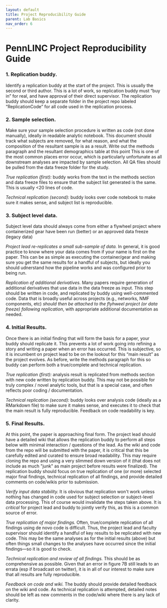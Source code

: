 ```yaml
---
layout: default
title: Project Reproducibility Guide 
parent: Lab Basics
nav_order: 6
---
```



# PennLINC Project Reproducibility Guide 

### 1. Replication buddy. 

Identify a replication buddy at the start of the project.  This is usually the second or third author.  This is a lot of work, so replication buddy must “buy in” for real, and have approval of their direct supervisor.  The replication buddy should keep a separate folder in the project repo labeled “ReplicationCode” for all code used in the replication process.


### 2. Sample selection.

Make sure your sample selection procedure is written as code (not done manually), ideally in readable analytic notebook. This document should track what subjects are removed, for what reason, and what the composition of the resultant sample is as a result.   Write out the methods paragraph and the resultant demographics table at this point  This is one of the most common places error occur, which is particularly unfortunate as all downstream analyses are impacted by sample selection.  All QA files should be pulled from the data freeze folder for the study.

_True replication (first):_ buddy works from the text in the methods section and data freeze files to ensure that the subject list generated is the same.   This is usually <20 lines of code.
  
_Technical replication (second):_ buddy looks over code notebook to make sure it makes sense, and subject list is reproducible.


### 3. Subject level data.

Subject level data should always come from either a flywheel project where containerized gear have been run (better) or an approved data freeze (legacy data)
   
_Project lead re-replicates a small sub-sample of data._ In general, it is good practice to know where your data comes from if your name is first on the paper.  This can be as simple as executing the container/gear and making sure you get the same results for a handful of subjects, but ideally you should udnerstand how the pipeline works and was configured prior to being run. 

_Replication of additional derivatives._ Many papers require generation of additional derivatives that use data in the data freeze as input.  This step should be written in code, and replicated by buddy using well-commented code.  Data that is broadly useful across projects (e.g., networks, NMF components, etc) _should then be attached to  the flyhweel project (or data freeze) following replication_, with appropriate additional documentation as needed.


### 4. Initial Results.  

Once there is an initial finding that will form the basis for a paper, your buddy should replicate it.  This prevents a lot of work going into refining a story and writing a paper when an error has occurred.  This is subjective, so it is incumbent on project lead to be on the lookout for this “main result” as the project evolves.  As before, write the methods paragraph for this so buddy can perform both a true/complete and technical replication.  

_True replication (first):_ analysis result is replicated from methods section with new code written by replication buddy.  This may not be possible for truly complex / novel analytic tools, but that is a special case, and often reflects poor coding / documentation.

_Technical replication (second):_ buddy looks over analysis code (ideally as a RMarkdown file) to make sure it makes sense, and executes it to check that the main result is fully reproducible. Feedback on code readability is key. 


### 5. Final Results.  

At this point, the paper is approaching final form.  The project lead should have a detailed wiki that allows the replication buddy to perform all steps below with minimal interaction / questions of the lead.  As the wiki and code from the repo will be submitted with the paper, it is critical that this be carefully edited and curated to ensure broad readability.  This may require cloning the repo and using a very slimmed down version of it (that does not include as much "junk" as main project before results were finalized). The replication buddy should focus on true replication of one (or more) selected major final findings, technical replication of all findings, and provide detailed comments on code/wikis prior to submission.  

_Verify input data stability._  It is obvious that replication won't work unless nothing has changed in code used for subject selection or subject-level data processing.  This of course would invalidate the steps taken above.  It is *critical* for project lead and buddy to jointly verify this, as this is a common source of error.

_True replication of major findings._  Often, true/complete replication of all findings using de novo code is difficult.  Thus, the project lead and faculty supervisor should identify a handful of key results to be replicated with new code.  This may be the same analyses as for the initial results (above) but often things small changes to the analyses have occurred since the initial findings—so it is good to check.

_Technical replication and review of all findings._ This should be as comprehensive as possible.  Given that an error in figure 7B still leads to an errata (esp if broadcast on twitter), it is in all of our interest to make sure that all results are fully reproducible.  

_Feedback on code and wiki._  The buddy should provide detailed feedback on the wiki and code. As technical replication is attempted, detailed notes should be left as new comments in the code/wiki where there is any lack of clarity.  
 
